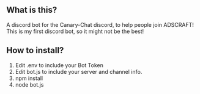 ## What is this?

A discord bot for the Canary-Chat discord, to help people join ADSCRAFT!
This is my first discord bot, so it might not be the best!

## How to install?

1. Edit .env to include your Bot Token
2. Edit bot.js to include your server and channel info.
3. npm install
4. node bot.js
